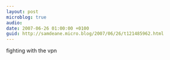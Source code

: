 ```yaml
---
layout: post
microblog: true
audio: 
date: 2007-06-26 01:00:00 +0100
guid: http://samdeane.micro.blog/2007/06/26/t121485962.html
---
```

fighting with the vpn

